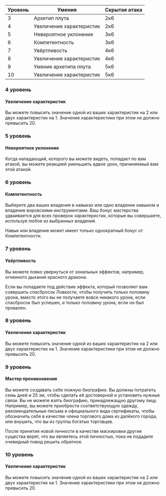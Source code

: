 
| Уровень | Умения | Скрытая атака |
| ---- | ---- | ---- |
| 3 | Архетип плута | 2к6 |
| 4 | Увеличение характеристик | 2к6 |
| 5 | Невероятное уклонение | 3к6 |
| 6 | Компетентность | 3к6 |
| 7 | Увёртливость | 4к6 |
| 8 | Увеличение характеристик | 4к6 |
| 9 | Умение архетипа плута | 5к6 |
| 10 | Увеличение характеристик | 5к6 |
### 4 уровень
#### Увеличение характеристик
Вы можете повысить значение одной из ваших характеристик на 2 или двух характеристик на 1. Значение характеристики при этом не должно превысить 20.
### 5 уровень
#### Невероятное уклонение
Когда нападающий, которого вы можете видеть, попадает по вам атакой, вы можете реакцией уменьшить вдвое урон, причиняемый вам этой атакой.
### 6 уровень
#### Компетентность
Выберите два ваших владения в навыках или одно владение навыком и владение воровскими инструментами. Ваш бонус мастерства удваивается для всех проверок характеристик, которые вы совершаете, используя любое из выбранных владений.

Навык или владение может имеет только однократный бонус от Компетентности.
### 7 уровень
#### Увёртливость
Вы можете ловко увернуться от зональных эффектов, например, огненного дыхания красного дракона.

Если вы попадаете под действие эффекта, который позволяет вам совершить спасбросок Ловкости, чтобы получить только половину урона, вместо этого вы не получаете вовсе никакого урона, если спасбросок был успешен, и только половину урона, если он был провален.
### 8 уровень
#### Увеличение характеристик
Вы можете повысить значение одной из ваших характеристик на 2 или двух характеристик на 1. Значение характеристики при этом не должно превысить 20.
### 9 уровень
#### Мастер проникновения
Вы можете создавать себе ложную биографию. Вы должны потратить семь дней и 25 зм, чтобы сделать её достоверной и установить нужные связи. Вы не можете взять биографию, принадлежащую другому лицу. Например, вы можете приобрести соответствующую одежду, рекомендательные письма и официального вида сертификаты, чтобы обозначить себя в качестве члена торгового дома из далёкого города, или внушить, что вы из группы богатых торговцев. 

После принятия новой личности в качестве маскировки другие существа верят, что вы являетесь этой личностью, пока не подадите очевидный повод решить обратное.
### 10 уровень
#### Увеличение характеристик
Вы можете повысить значение одной из ваших характеристик на 2 или двух характеристик на 1. Значение характеристики при этом не должно превысить 20.